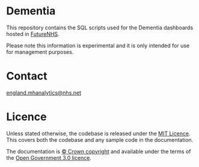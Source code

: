 # Dementia
This repository contains the SQL scripts used for the Dementia dashboards hosted in [FutureNHS](https://future.nhs.uk/connect.ti/DCNFutures/view?objectID=33996464).

Please note this information is experimental and it is only intended for use for management purposes.

# Contact
england.mhanalytics@nhs.net

# Licence

Unless stated otherwise, the codebase is released under the [MIT Licence](https://github.com/nhsengland/Dementia/blob/main/LICENCE). This covers both the codebase and any sample code in the documentation.

The documentation is [© Crown copyright](https://www.nationalarchives.gov.uk/information-management/re-using-public-sector-information/uk-government-licensing-framework/crown-copyright/) and available under the terms of the [Open Government 3.0 licence](https://www.nationalarchives.gov.uk/doc/open-government-licence/version/3/).
